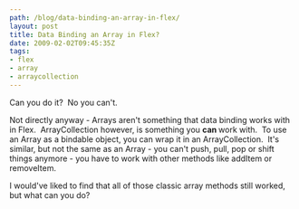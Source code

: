 ```yaml
---
path: /blog/data-binding-an-array-in-flex/
layout: post
title: Data Binding an Array in Flex?
date: 2009-02-02T09:45:35Z
tags:
- flex
- array
- arraycollection
---
```


Can you do it?  No you can't.

Not directly anyway - Arrays aren't something that data binding works with in Flex.  ArrayCollection however, is something you <strong>can </strong>work with.  To use an Array as a bindable object, you can wrap it in an ArrayCollection.  It's similar, but not the same as an Array - you can't push, pull, pop or shift things anymore - you have to work with other methods like addItem or removeItem.

I would've liked to find that all of those classic array methods still worked, but what can you do?